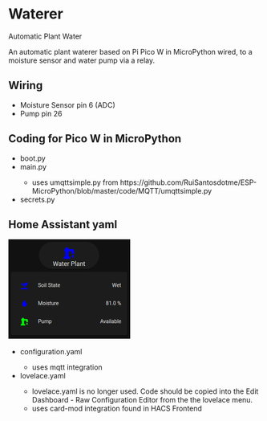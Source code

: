 # Waterer
<h>Automatic Plant Water</h> 

An automatic plant waterer based on Pi Pico W in MicroPython wired, to a moisture sensor and water pump via a relay.

<h2>Wiring</h2> 
<ul>
    <li>Moisture Sensor pin 6 (ADC)</li>
    <li>Pump pin 26</li>
</ul>
 
<h2>Coding for Pico W in MicroPython</h2>
<ul>
  <li>boot.py</li>
  <li>main.py</li>
    <ul><li>uses umqttsimple.py from https://github.com/RuiSantosdotme/ESP-MicroPython/blob/master/code/MQTT/umqttsimple.py</li></ul>
  <li>secrets.py</li>
</ul>
  
<h2>Home Assistant yaml</h2>
<img src="HASS Waterer.png">
<ul>
    <li>configuration.yaml</li>
    <ul><li>uses mqtt integration</li></ul>
    <li>lovelace.yaml</li>
    <ul><li>lovelace.yaml is no longer used. Code should be copied into the Edit Dashboard - Raw Configuration Editor from the the lovelace menu.</li>
    <li>uses card-mod integration found in HACS Frontend</li>
 </ul>
